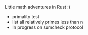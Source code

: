 Little math adventures in Rust
:)

- primality test
- list all relatively primes less than n
- In progress on sumcheck protocol


